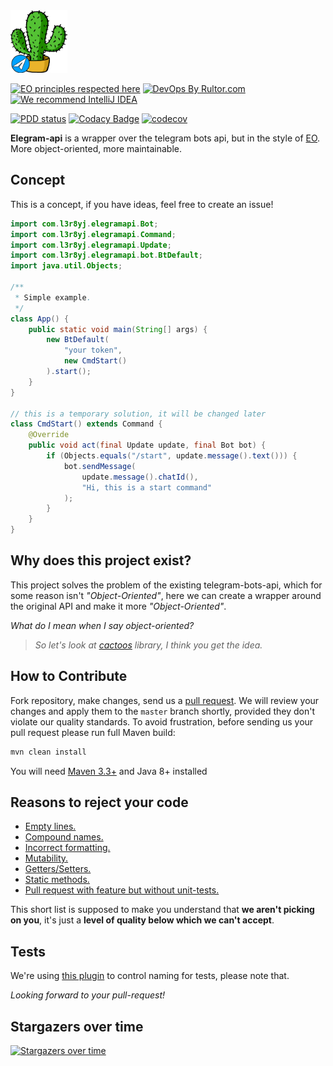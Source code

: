 <img alt="logo" src="docs/icon/telecactoos.svg" height="100px" />

[![EO principles respected here](https://www.elegantobjects.org/badge.svg)](https://www.elegantobjects.org)
[![DevOps By Rultor.com](http://www.rultor.com/b/objectionary/eo)](http://www.rultor.com/p/objectionary/eo)
[![We recommend IntelliJ IDEA](https://www.elegantobjects.org/intellij-idea.svg)](https://www.jetbrains.com/idea/)

[![PDD status](https://www.0pdd.com/svg?name=l3r8yJ/elegram-api)](https://www.0pdd.com/p?name=l3r8yJ/elegram-api)
[![Codacy Badge](https://app.codacy.com/project/badge/Grade/1c07f17c43f840758e9eed12be5e02af)](https://www.codacy.com/gh/l3r8yJ/elegram-api/dashboard?utm_source=github.com&amp;utm_medium=referral&amp;utm_content=l3r8yJ/elegram-api&amp;utm_campaign=Badge_Grade)
[![codecov](https://codecov.io/gh/l3r8yJ/elegram-api/branch/master/graph/badge.svg?token=JTWR1LR9QX)](https://codecov.io/gh/l3r8yJ/elegram-api)

__Elegram-api__ is a wrapper over the telegram bots api, but in the style of [EO](https://www.eolang.org). More object-oriented, more maintainable.
## Concept
This is a concept, if you have ideas, feel free to create an issue!

```java
import com.l3r8yj.elegramapi.Bot;
import com.l3r8yj.elegramapi.Command;
import com.l3r8yj.elegramapi.Update;
import com.l3r8yj.elegramapi.bot.BtDefault;
import java.util.Objects;

/**
 * Simple example.
 */
class App() {
    public static void main(String[] args) {
        new BtDefault(
            "your token",
            new CmdStart()
        ).start();
    }
}

// this is a temporary solution, it will be changed later
class CmdStart() extends Command {
    @Override
    public void act(final Update update, final Bot bot) {
        if (Objects.equals("/start", update.message().text())) {
            bot.sendMessage(
                update.message().chatId(),
                "Hi, this is a start command"
            );
        }
    }
}
```
## Why does this project exist?
This project solves the problem of the existing telegram-bots-api, which for some reason isn't _"Object-Oriented"_,
here we can create a wrapper around the original API and make it more _"Object-Oriented"_. 

_What do I mean when I say object-oriented?_
> _So let's look at [cactoos](https://github.com/yegor256/cactoos) library, I think you get the idea._
## How to Contribute
Fork repository, make changes, send us a [pull request](https://www.yegor256.com/2014/04/15/github-guidelines.html).
We will review your changes and apply them to the `master` branch shortly,
provided they don't violate our quality standards. To avoid frustration,
before sending us your pull request please run full Maven build:
```bash
mvn clean install
```
You will need [Maven 3.3+](https://maven.apache.org) and Java 8+ installed
## Reasons to reject your code
  - [Empty lines.](https://www.yegor256.com/2014/11/03/empty-line-code-smell.html)
  - [Compound names.](https://www.yegor256.com/2015/01/12/compound-name-is-code-smell.html)
  - [Incorrect formatting.](https://www.yegor256.com/2014/10/23/paired-brackets-notation.html)
  - [Mutability.](https://www.yegor256.com/2014/06/09/objects-should-be-immutable.html)
  - [Getters/Setters.](https://www.yegor256.com/2014/09/16/getters-and-setters-are-evil.html)
  - [Static methods.](https://www.yegor256.com/2017/02/07/private-method-is-new-class.html)
  - [Pull request with feature but without unit-tests.](https://www.yegor256.com/2022/08/04/code-and-tests-different-pull-requests.html)
  
This short list is supposed to make you understand that __we aren't picking on you__, it's just a __level of quality below which we can't accept__. 
## Tests
We're using [this plugin](https://github.com/volodya-lombrozo/test-naming-conventions) to control naming for tests, please note that.

_Looking forward to your pull-request!_


## Stargazers over time

[![Stargazers over time](https://starchart.cc/l3r8yJ/elegram-api.svg)](https://starchart.cc/l3r8yJ/elegram-api)
